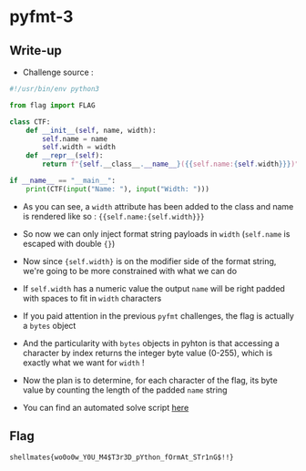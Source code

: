 # pyfmt-3

## Write-up

* Challenge source :  

```python
#!/usr/bin/env python3

from flag import FLAG

class CTF:
    def __init__(self, name, width):
        self.name = name
        self.width = width
    def __repr__(self):
        return f"{self.__class__.__name__}({{self.name:{self.width}}})".format(self=self)

if __name__ == "__main__":
    print(CTF(input("Name: "), input("Width: ")))
```

* As you can see, a `width` attribute has been added to the class and name is rendered like so : `{{self.name:{self.width}}}`

* So now we can only inject format string payloads in `width` (`self.name` is escaped with double `{}`)

* Now since `{self.width}` is on the modifier side of the format string, we're going to be more constrained with what we can do

* If `self.width` has a numeric value the output `name` will be right padded with spaces to fit in `width` characters

* If you paid attention in the previous `pyfmt` challenges, the flag is actually a `bytes` object

* And the particularity with `bytes` objects in pyhton is that accessing a character by index returns the integer byte value (0-255), which is exactly what we want for `width` !

* Now the plan is to determine, for each character of the flag, its byte value by counting the length of the padded `name` string

* You can find an automated solve script [here](./solve.py)

## Flag

`shellmates{wo0o0w_Y0U_M4$T3r3D_pYthon_fOrmAt_STr1nG$!!}`
